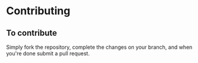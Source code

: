 # Contributing
## To contribute
Simply fork the repository, complete the changes on your branch, and when you're done submit a pull request.

